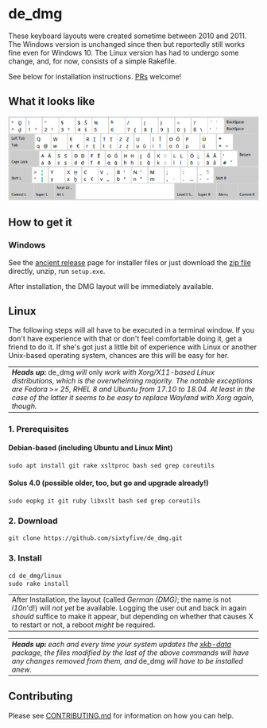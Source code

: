 # de_dmg

These keyboard layouts were created sometime between 2010 and 2011. The Windows version is unchanged since then but reportedly still works fine even for Windows 10. The Linux version has had to undergo some change, and, for now, consists of a simple Rakefile.

See below for installation instructions. [PRs](https://github.com/sixtyfive/de_dmg/compare) welcome!

## What it looks like

![image](docs/de_dmg.png)

## How to get it

### Windows

See the [ancient release](https://github.com/sixtyfive/de_dmg/releases/tag/ancient) page for installer files or just download the [zip file](https://github.com/sixtyfive/de_dmg/releases/download/ancient/de_dmg-WindowsXP7810-3264.zip) directly, unzip, run `setup.exe`.

After installation, the DMG layout will be immediately available.

## Linux 

The following steps will all have to be executed in a terminal window. If you don't have experience with that or don't feel comfortable doing it, get a friend to do it. If she's got just a little bit of experience with Linux or another Unix-based operating system, chances are this will be easy for her.

<table><tr><td><em><strong>Heads up:</strong> </em>de_dmg<em> will </em>only<em> work with Xorg/X11-based Linux distributions, which is the overwhelming majority. The notable exceptions are Fedora >= 25, RHEL 8 and Ubuntu from 17.10 to 18.04. At least in the case of the latter it seems to be easy to replace Wayland with Xorg again, though.</em></td></tr></table>

### 1. Prerequisites

#### Debian-based (including Ubuntu and Linux Mint)

```
sudo apt install git rake xsltproc bash sed grep coreutils
```

#### Solus 4.0 (possible older, too, but go and upgrade already!)

```
sudo eopkg it git ruby libxslt bash sed grep coreutils
```

### 2. Download

```
git clone https://github.com/sixtyfive/de_dmg.git
```

### 3. Install

```
cd de_dmg/linux
sudo rake install
```

<table><tr><td>After Installation, the layout (called <em>German (DMG)</em>; the name is not <em>l10n</em>'d!) will <em>not yet</em> be available. Logging the user out and back in again <em>should</em> suffice to make it appear, but depending on whether that causes X to restart or not, a reboot <em>might</em> be required.</td></tr></table>

<table><tr><td><em><strong>Heads up:</strong> each and every time your system updates the <a href="https://packages.debian.org/search?keywords=xkb-data">xkb-data</a> package, the files modified by the last of the above commands will have any changes removed from them, and </em>de_dmg<em> will have to be installed anew.</em></td></tr></table>

## Contributing

Please see [CONTRIBUTING.md](CONTRIBUTING.md) for information on how you can help.
